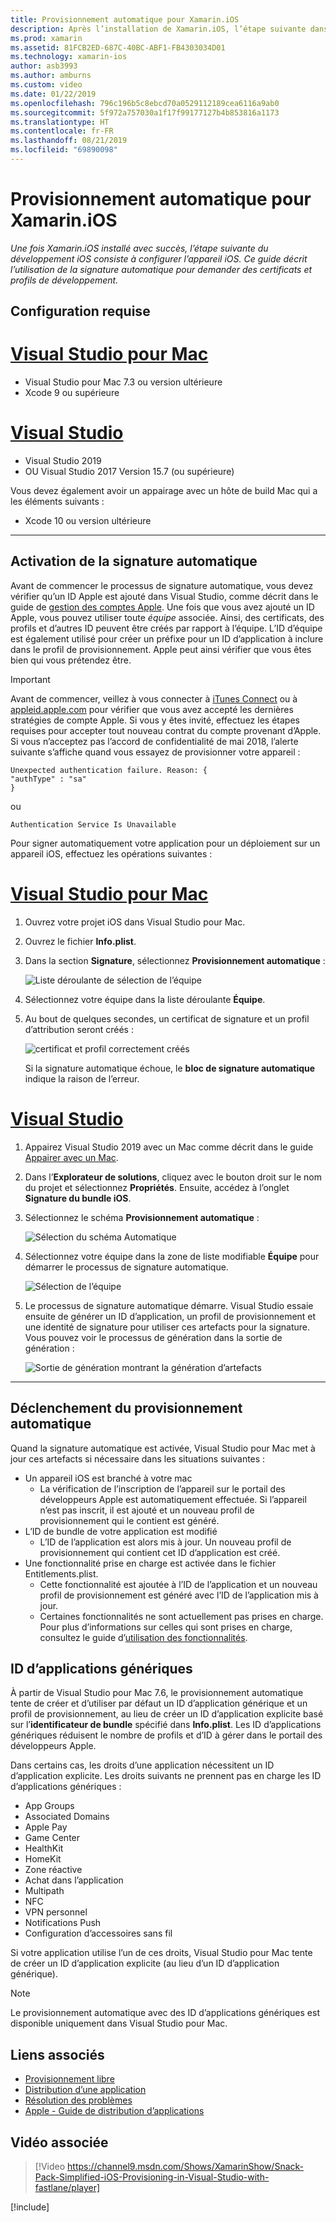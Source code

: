 ```yaml
---
title: Provisionnement automatique pour Xamarin.iOS
description: Après l’installation de Xamarin.iOS, l’étape suivante dans le développement iOS consiste à provisionner votre appareil iOS. Ce guide décrit l’utilisation de la signature automatique pour demander des certificats et profils de développement.
ms.prod: xamarin
ms.assetid: 81FCB2ED-687C-40BC-ABF1-FB4303034D01
ms.technology: xamarin-ios
author: asb3993
ms.author: amburns
ms.custom: video
ms.date: 01/22/2019
ms.openlocfilehash: 796c196b5c8ebcd70a0529112189cea6116a9ab0
ms.sourcegitcommit: 5f972a757030a1f17f99177127b4b853816a1173
ms.translationtype: HT
ms.contentlocale: fr-FR
ms.lasthandoff: 08/21/2019
ms.locfileid: "69890098"
---
```

# <a name="automatic-provisioning-for-xamarinios"></a>Provisionnement automatique pour Xamarin.iOS

_Une fois Xamarin.iOS installé avec succès, l’étape suivante du développement iOS consiste à configurer l’appareil iOS. Ce guide décrit l’utilisation de la signature automatique pour demander des certificats et profils de développement._

## <a name="requirements"></a>Configuration requise

# <a name="visual-studio-for-mactabmacos"></a>[Visual Studio pour Mac](#tab/macos)

- Visual Studio pour Mac 7.3 ou version ultérieure
- Xcode 9 ou supérieure

# <a name="visual-studiotabwindows"></a>[Visual Studio](#tab/windows)

- Visual Studio 2019
- OU Visual Studio 2017 Version 15.7 (ou supérieure)

Vous devez également avoir un appairage avec un hôte de build Mac qui a les éléments suivants :

- Xcode 10 ou version ultérieure

-----

## <a name="enabling-automatic-signing"></a>Activation de la signature automatique

Avant de commencer le processus de signature automatique, vous devez vérifier qu’un ID Apple est ajouté dans Visual Studio, comme décrit dans le guide de [gestion des comptes Apple](~/cross-platform/macios/apple-account-management.md). Une fois que vous avez ajouté un ID Apple, vous pouvez utiliser toute _équipe_ associée. Ainsi, des certificats, des profils et d’autres ID peuvent être créés par rapport à l’équipe. L’ID d’équipe est également utilisé pour créer un préfixe pour un ID d’application à inclure dans le profil de provisionnement. Apple peut ainsi vérifier que vous êtes bien qui vous prétendez être.

> [!IMPORTANT]
> Avant de commencer, veillez à vous connecter à [iTunes Connect](https://itunesconnect.apple.com/) ou à [appleid.apple.com](https://appleid.apple.com) pour vérifier que vous avez accepté les dernières stratégies de compte Apple. Si vous y êtes invité, effectuez les étapes requises pour accepter tout nouveau contrat du compte provenant d’Apple. Si vous n’acceptez pas l’accord de confidentialité de mai 2018, l’alerte suivante s’affiche quand vous essayez de provisionner votre appareil :
>
> ```
> Unexpected authentication failure. Reason: {
> "authType" : "sa"
> }
> ```
>
> ou
>
> ```
> Authentication Service Is Unavailable
> ```

Pour signer automatiquement votre application pour un déploiement sur un appareil iOS, effectuez les opérations suivantes :

# <a name="visual-studio-for-mactabmacos"></a>[Visual Studio pour Mac](#tab/macos)

1. Ouvrez votre projet iOS dans Visual Studio pour Mac.

2. Ouvrez le fichier **Info.plist**.

3. Dans la section **Signature**, sélectionnez **Provisionnement automatique** :

    ![Liste déroulante de sélection de l’équipe](automatic-provisioning-images/image2.png)

4. Sélectionnez votre équipe dans la liste déroulante **Équipe**.

5. Au bout de quelques secondes, un certificat de signature et un profil d’attribution seront créés :

    ![certificat et profil correctement créés](automatic-provisioning-images/image5.png)

    Si la signature automatique échoue, le **bloc de signature automatique** indique la raison de l’erreur.

# <a name="visual-studiotabwindows"></a>[Visual Studio](#tab/windows)

1. Appairez Visual Studio 2019 avec un Mac comme décrit dans le guide [Appairer avec un Mac](~/ios/get-started/installation/windows/connecting-to-mac/index.md).

2. Dans l’**Explorateur de solutions**, cliquez avec le bouton droit sur le nom du projet et sélectionnez **Propriétés**. Ensuite, accédez à l’onglet **Signature du bundle iOS**.

3. Sélectionnez le schéma **Provisionnement automatique** :

    ![Sélection du schéma Automatique](automatic-provisioning-images/prov4.png)

4. Sélectionnez votre équipe dans la zone de liste modifiable **Équipe** pour démarrer le processus de signature automatique.

    ![Sélection de l’équipe](automatic-provisioning-images/prov3.png)

5. Le processus de signature automatique démarre. Visual Studio essaie ensuite de générer un ID d’application, un profil de provisionnement et une identité de signature pour utiliser ces artefacts pour la signature. Vous pouvez voir le processus de génération dans la sortie de génération :

    ![Sortie de génération montrant la génération d’artefacts](automatic-provisioning-images/prov5.png)

-----

## <a name="triggering-automatic-provisioning"></a>Déclenchement du provisionnement automatique

Quand la signature automatique est activée, Visual Studio pour Mac met à jour ces artefacts si nécessaire dans les situations suivantes :

* Un appareil iOS est branché à votre mac
    - La vérification de l’inscription de l’appareil sur le portail des développeurs Apple est automatiquement effectuée. Si l’appareil n’est pas inscrit, il est ajouté et un nouveau profil de provisionnement qui le contient est généré.
* L’ID de bundle de votre application est modifié
    - L’ID de l’application est alors mis à jour. Un nouveau profil de provisionnement qui contient cet ID d’application est créé.
* Une fonctionnalité prise en charge est activée dans le fichier Entitlements.plist.
    - Cette fonctionnalité est ajoutée à l’ID de l’application et un nouveau profil de provisionnement est généré avec l’ID de l’application mis à jour.
    - Certaines fonctionnalités ne sont actuellement pas prises en charge. Pour plus d’informations sur celles qui sont prises en charge, consultez le guide d’[utilisation des fonctionnalités](~/ios/deploy-test/provisioning/capabilities/index.md).

## <a name="wildcard-app-ids"></a>ID d’applications génériques

À partir de Visual Studio pour Mac 7.6, le provisionnement automatique tente de créer et d’utiliser par défaut un ID d’application générique et un profil de provisionnement, au lieu de créer un ID d’application explicite basé sur l’**identificateur de bundle** spécifié dans **Info.plist**. Les ID d’applications génériques réduisent le nombre de profils et d’ID à gérer dans le portail des développeurs Apple.

Dans certains cas, les droits d’une application nécessitent un ID d’application explicite. Les droits suivants ne prennent pas en charge les ID d’applications génériques :

- App Groups
- Associated Domains
- Apple Pay
- Game Center
- HealthKit
- HomeKit
- Zone réactive
- Achat dans l’application
- Multipath
- NFC
- VPN personnel
- Notifications Push
- Configuration d’accessoires sans fil

Si votre application utilise l’un de ces droits, Visual Studio pour Mac tente de créer un ID d’application explicite (au lieu d’un ID d’application générique).

> [!NOTE]
> Le provisionnement automatique avec des ID d’applications génériques est disponible uniquement dans Visual Studio pour Mac.

## <a name="related-links"></a>Liens associés

- [Provisionnement libre](~/ios/get-started/installation/device-provisioning/free-provisioning.md)
- [Distribution d’une application](~/ios/deploy-test/app-distribution/index.md)
- [Résolution des problèmes](~/ios/deploy-test/troubleshooting.md)
- [Apple - Guide de distribution d’applications](https://developer.apple.com/library/ios/documentation/IDEs/Conceptual/AppDistributionGuide/Introduction/Introduction.html)

## <a name="related-video"></a>Vidéo associée

> [!Video https://channel9.msdn.com/Shows/XamarinShow/Snack-Pack-Simplified-iOS-Provisioning-in-Visual-Studio-with-fastlane/player]

[!include[](~/essentials/includes/xamarin-show-essentials.md)]
